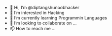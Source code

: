 - 👋 Hi, I’m @diptangshunoobhacker
- 👀 I’m interested in Hacking
- 🌱 I’m currently learning Programmin Languages
- 💞️ I’m looking to collaborate on ...
- 📫 How to reach me ...

<!---
diptangshunoobhacker/diptangshunoobhacker is a ✨ special ✨ repository because its `README.md` (this file) appears on your GitHub profile.
You can click the Preview link to take a look at your changes.
--->
